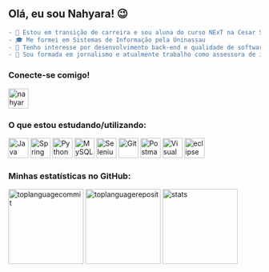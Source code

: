 <div>
  <h2> Olá, eu sou Nahyara! 😉 </h2> </div>

```diff
- 🌱 Estou em transição de carreira e sou aluna do curso NExT na Cesar School
- 🎓 Me formei em Sistemas de Informação pela Uninassau
- 🔎 Tenho interesse por desenvolvimento back-end e qualidade de software
- 📝 Sou formada em jornalismo e atualmente trabalho como assessora de imprensa
```
<h3>Conecte-se comigo!</h3>
<p>
  <a href="https://linkedin.com/in/nahyarabs" target="blank"><img align="center" src="https://raw.githubusercontent.com/rahuldkjain/github-profile-readme-generator/master/src/images/icons/Social/linked-in-alt.svg" alt="nahyarabs" title="linkedin/nahyarabs" height="40" width="40" /></a>
</p>
<h3>O que estou estudando/utilizando:</h3>
<div>
	<img width="40" src="https://cdn.jsdelivr.net/gh/devicons/devicon/icons/java/java-original.svg" alt="Java" title="Java"/>
  	<img width="40" src="https://user-images.githubusercontent.com/25181517/183891303-41f257f8-6b3d-487c-aa56-c497b880d0fb.png" alt="Spring Boot" title="Spring Boot"/>
	<img width="40" src="https://user-images.githubusercontent.com/25181517/183423507-c056a6f9-1ba8-4312-a350-19bcbc5a8697.png" alt="Python" title="Python"/>
	<img width="40" src="https://www.vectorlogo.zone/logos/mysql/mysql-icon.svg" alt="MySQL" title="MySQL"/>
	<img width="40" src="https://user-images.githubusercontent.com/25181517/184103699-d1b83c07-2d83-4d99-9a1e-83bd89e08117.png" alt="Selenium" title="SeleniumWebDriver"/>
	<img width="40" src="https://user-images.githubusercontent.com/25181517/192108372-f71d70ac-7ae6-4c0d-8395-51d8870c2ef0.png" alt="Git" title="Git"/>
	<img width="40" src="https://user-images.githubusercontent.com/25181517/192109061-e138ca71-337c-4019-8d42-4792fdaa7128.png" alt="Postman" title="Postman"/>
	<img width="40" src="https://user-images.githubusercontent.com/25181517/192108891-d86b6220-e232-423a-bf5f-90903e6887c3.png" alt="Visual Studio Code" title="Visual Studio Code"/>
	<img width="40" src="https://user-images.githubusercontent.com/25181517/192108892-6e9b5cdf-4e35-4a70-ad9a-801a93a07c1c.png" alt="eclipse" title="eclipse"/>
</div>
<h3>Minhas estatísticas no GitHub:</h3>
<p> 
  <div>
     <img height="150em" alt="toplanguagecommit" title="top languages by commit" src="http://github-profile-summary-cards.vercel.app/api/cards/most-commit-language?username=nahyarabs&theme=moltack&hide_border=false&&layout=compact"/>
     <img height="150em" alt="toplanguagereposit" title="top languages by reposit" src="http://github-profile-summary-cards.vercel.app/api/cards/repos-per-language?username=nahyarabs&theme=moltack&hide_border=false&&layout=compact"/>
     <img height="150em" alt="stats" title="nahyarabs' github stats" src="http://github-profile-summary-cards.vercel.app/api/cards/stats?username=nahyarabs&theme=moltack&hide_border=false&&layout=compact"/>
  </a>
</div>



